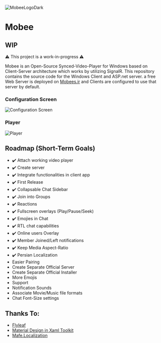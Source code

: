 ![MobeeLogoDark](https://user-images.githubusercontent.com/30866718/210573912-b4bcf837-c029-4f71-a311-7fcab9b8d33e.png)

# Mobee
## WIP
⚠️ This project is a work-in-progress ⚠️

Mobee is an Open-Source Synced-Video-Player for Windows based on Client-Server architecture which works by utilizing SignalR. This repository contains the source code for the Windows Client and ASP.net server. a free Web Server is deployed on [Mobees.ir](https://mobees.ir/) and Clients are configured to use that server by default.

### Configuration Screen
![Configuration Screen](https://user-images.githubusercontent.com/30866718/231969260-3bcc84a7-5b87-4e8d-8d70-dc5f7d451de3.png)

### Player
![Player](https://user-images.githubusercontent.com/30866718/231970191-578183bc-35f5-435b-a4dc-35b46780fa33.png)

## Roadmap (Short-Term Goals)
 - ✔️ Attach working video player
 - ✔️ Create server
 - ✔️ Integrate functionalities in client app
 - ✔️ First Release
 - ✔️ Collapsable Chat Sidebar
 - ✔️ Join into Groups
 - ✔️ Reactions
 - ✔️ Fullscreen overlays (Play/Pause/Seek)
 - ✔️ Emojies in Chat
 - ✔️ RTL chat capabilities
 - ✔️ Online users Overlay
 - ✔️ Member Joined/Left notifications
 - ✔️ Keep Media Aspect-Ratio
 - ✔️ Persian Localization
 - Easier Pairing
 - Create Separate Official Server
 - Create Separate Official Installer
 - More Emojis
 - Support
 - Notification Sounds
 - Associate Movie/Music file formats
 - Chat Font-Size settings
 
## Thanks To:
 - [Flyleaf](https://github.com/SuRGeoNix/Flyleaf)
 - [Material Design in Xaml Toolkit](https://github.com/MaterialDesignInXAML/MaterialDesignInXamlToolkit/)
 - [Mafe.Localization](https://github.com/fmazzant/Localization)
 
